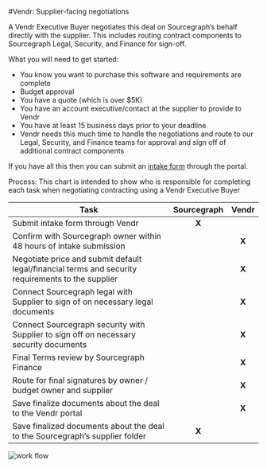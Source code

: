 #Vendr: Supplier-facing negotiations

A Vendr Executive Buyer negotiates this deal on Sourcegraph’s behalf directly with the supplier. This includes routing contract components to Sourcegraph Legal, Security, and Finance for sign-off.

What you will need to get started:

- You know you want to purchase this software and requirements are complete
- Budget approval
- You have a quote (which is over $5K)
- You have an account executive/contact at the supplier to provide to Vendr
- You have at least 15 business days prior to your deadline
- Vendr needs this much time to handle the negotiations and route to our Legal, Security, and Finance teams for approval and sign off of additional contract components

If you have all this then you can submit an [intake form](..vendr/intake_form) through the portal.

Process: This chart is intended to show who is responsible for completing each task when negotiating contracting using a Vendr Executive Buyer

| Task                                                                                               | Sourcegraph | Vendr |
| -------------------------------------------------------------------------------------------------- | :---------: | :---: |
| Submit intake form through Vendr                                                                   |    **X**    |       |
| Confirm with Sourcegraph owner within 48 hours of intake submission                                |             | **X** |
| Negotiate price and submit default legal/financial terms and security requirements to the supplier |             | **X** |
| Connect Sourcegraph legal with Supplier to sign of on necessary legal documents                    |             | **X** |
| Connect Sourcegraph security with Supplier to sign off on necessary security documents             |             | **X** |
| Final Terms review by Sourcegraph Finance                                                          |             | **X** |
| Route for final signatures by owner / budget owner and supplier                                    |             | **X** |
| Save finalize documents about the deal to the Vendr portal                                         |             | **X** |
| Save finalized documents about the deal to the Sourcegraph’s supplier folder                       |    **X**    |       |

![work flow](https://storage.googleapis.com/sourcegraph-assets/Vendr%20-%20Procurement%20Process%20flow.jpg)
